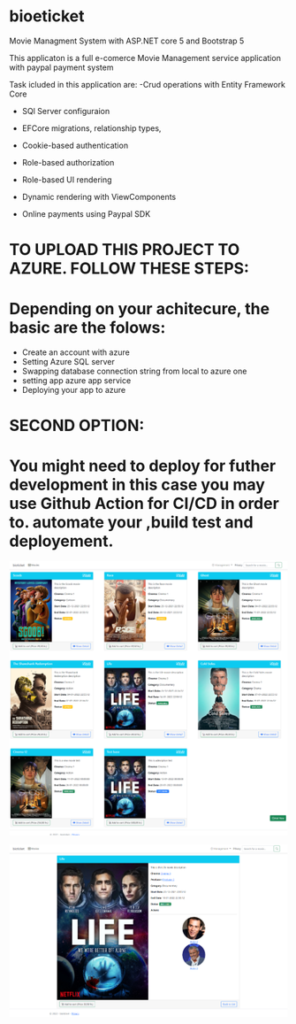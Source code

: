 


# bioeticket
Movie Managment System with ASP.NET core 5 and Bootstrap 5

This applicaton is a full e-comerce   Movie Management service application with paypal payment system 

Task icluded in this application are:
-Crud operations with Entity Framework Core
- SQl Server configuraion

- EFCore migrations, relationship types, 

- Cookie-based authentication

- Role-based authorization

- Role-based UI rendering

- Dynamic rendering with ViewComponents

- Online payments using Paypal SDK
# TO UPLOAD THIS PROJECT TO AZURE. FOLLOW THESE STEPS:
# Depending on your achitecure, the basic are the folows:
  - Create an account with azure
  - Setting Azure SQL server
  - Swapping database connection string from local to azure one
  - setting app azure app service
  - Deploying your app to azure
# SECOND OPTION:
# You might need to deploy  for futher development in this case you may use Github Action for CI/CD in order to. automate your ,build test and deployement.


![alt text](https://github.com/emabistar/bioeticket/blob/master/movies.png)

![alt text](https://github.com/emabistar/bioeticket/blob/master/movieDetails.png)


